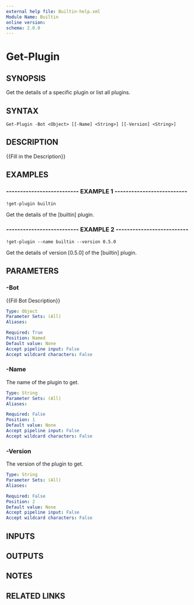 ```yaml
---
external help file: Builtin-help.xml
Module Name: Builtin
online version: 
schema: 2.0.0
---
```


# Get-Plugin

## SYNOPSIS
Get the details of a specific plugin or list all plugins.

## SYNTAX

```
Get-Plugin -Bot <Object> [[-Name] <String>] [[-Version] <String>]
```

## DESCRIPTION
{{Fill in the Description}}

## EXAMPLES

### -------------------------- EXAMPLE 1 --------------------------
```
!get-plugin builtin
```

Get the details of the \[builtin\] plugin.

### -------------------------- EXAMPLE 2 --------------------------
```
!get-plugin --name builtin --version 0.5.0
```

Get the details of version \[0.5.0\] of the \[builtin\] plugin.

## PARAMETERS

### -Bot
{{Fill Bot Description}}

```yaml
Type: Object
Parameter Sets: (All)
Aliases: 

Required: True
Position: Named
Default value: None
Accept pipeline input: False
Accept wildcard characters: False
```

### -Name
The name of the plugin to get.

```yaml
Type: String
Parameter Sets: (All)
Aliases: 

Required: False
Position: 1
Default value: None
Accept pipeline input: False
Accept wildcard characters: False
```

### -Version
The version of the plugin to get.

```yaml
Type: String
Parameter Sets: (All)
Aliases: 

Required: False
Position: 2
Default value: None
Accept pipeline input: False
Accept wildcard characters: False
```

## INPUTS

## OUTPUTS

## NOTES

## RELATED LINKS

